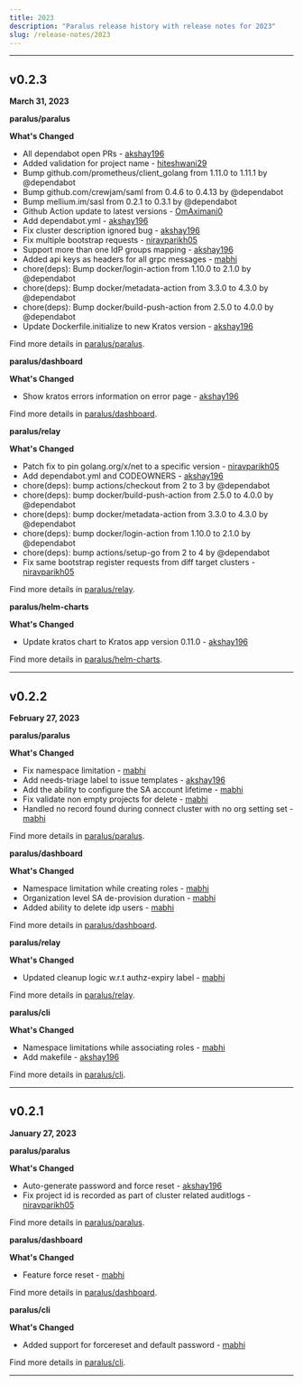 ```yaml
---
title: 2023
description: "Paralus release history with release notes for 2023"
slug: /release-notes/2023
---
```


---

## v0.2.3

**March 31, 2023**

**paralus/paralus**

**What's Changed**

- All dependabot open PRs - [akshay196](https://github.com/akshay196)
- Added validation for project name - [hiteshwani29](https://github.com/hiteshwani29)
- Bump github.com/prometheus/client_golang from 1.11.0 to 1.11.1 by @dependabot
- Bump github.com/crewjam/saml from 0.4.6 to 0.4.13 by @dependabot
- Bump mellium.im/sasl from 0.2.1 to 0.3.1 by @dependabot
- Github Action update to latest versions - [OmAximani0](https://github.com/OmAximani0)
- Add dependabot.yml - [akshay196](https://github.com/akshay196)
- Fix cluster description ignored bug - [akshay196](https://github.com/akshay196)
- Fix multiple bootstrap requests - [niravparikh05](https://github.com/niravparikh05)
- Support more than one IdP groups mapping - [akshay196](https://github.com/akshay196)
- Added api keys as headers for all grpc messages - [mabhi](https://github.com/mabhi)
- chore(deps): Bump docker/login-action from 1.10.0 to 2.1.0 by @dependabot
- chore(deps): Bump docker/metadata-action from 3.3.0 to 4.3.0 by @dependabot
- chore(deps): Bump docker/build-push-action from 2.5.0 to 4.0.0 by @dependabot
- Update Dockerfile.initialize to new Kratos version - [akshay196](https://github.com/akshay196)

Find more details in [paralus/paralus](https://github.com/paralus/paralus).

**paralus/dashboard**

**What's Changed**

- Show kratos errors information on error page - [akshay196](https://github.com/akshay196)

Find more details in [paralus/dashboard](https://github.com/paralus/dashboard).

**paralus/relay**

**What's Changed**

- Patch fix to pin golang.org/x/net to a specific version - [niravparikh05](https://github.com/niravparikh05)
- Add dependabot.yml and CODEOWNERS - [akshay196](https://github.com/akshay196)
- chore(deps): bump actions/checkout from 2 to 3 by @dependabot
- chore(deps): bump docker/build-push-action from 2.5.0 to 4.0.0 by @dependabot
- chore(deps): bump docker/metadata-action from 3.3.0 to 4.3.0 by @dependabot
- chore(deps): bump docker/login-action from 1.10.0 to 2.1.0 by @dependabot
- chore(deps): bump actions/setup-go from 2 to 4 by @dependabot
- Fix same bootstrap register requests from diff target clusters - [niravparikh05](https://github.com/niravparikh05)

Find more details in [paralus/relay](https://github.com/paralus/relay).

**paralus/helm-charts**

**What's Changed**

- Update kratos chart to Kratos app version 0.11.0 - [akshay196](https://github.com/akshay196)

Find more details in [paralus/helm-charts](https://github.com/paralus/helm-charts).

---

## v0.2.2

**February 27, 2023**

**paralus/paralus**

**What's Changed**

- Fix namespace limitation - [mabhi](https://github.com/mabhi)
- Add needs-triage label to issue templates - [akshay196](https://github.com/akshay196)
- Add the ability to configure the SA account lifetime - [mabhi](https://github.com/mabhi)
- Fix validate non empty projects for delete - [mabhi](https://github.com/mabhi)
- Handled no record found during connect cluster with no org setting set - [mabhi](https://github.com/mabhi)

Find more details in [paralus/paralus](https://github.com/paralus/paralus).

**paralus/dashboard**

**What's Changed**

- Namespace limitation while creating roles - [mabhi](https://github.com/mabhi)
- Organization level SA de-provision duration - [mabhi](https://github.com/mabhi)
- Added ability to delete idp users - [mabhi](https://github.com/mabhi)

Find more details in [paralus/dashboard](https://github.com/paralus/dashboard).

**paralus/relay**

**What's Changed**

- Updated cleanup logic w.r.t authz-expiry label - [mabhi](https://github.com/mabhi)

Find more details in [paralus/relay](https://github.com/paralus/relay).

**paralus/cli**

**What's Changed**

- Namespace limitations while associating roles - [mabhi](https://github.com/mabhi)
- Add makefile - [akshay196](https://github.com/akshay196)

Find more details in [paralus/cli](https://github.com/paralus/cli).

---

## v0.2.1

**January 27, 2023**

**paralus/paralus**

**What's Changed**

- Auto-generate password and force reset - [akshay196](https://github.com/akshay196)
- Fix project id is recorded as part of cluster related auditlogs - [niravparikh05](https://github.com/niravparikh05)

Find more details in [paralus/paralus](https://github.com/paralus/paralus).

**paralus/dashboard**

**What's Changed**

- Feature force reset - [mabhi](https://github.com/mabhi)

Find more details in [paralus/dashboard](https://github.com/paralus/dashboard).

**paralus/cli**

**What's Changed**

- Added support for forcereset and default password - [mabhi](https://github.com/mabhi)

Find more details in [paralus/cli](https://github.com/paralus/cli).

---